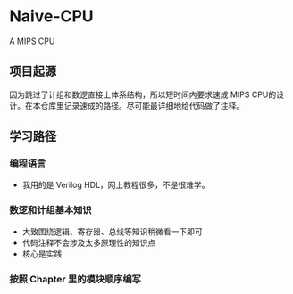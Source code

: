 # Naive-CPU
A MIPS CPU

## 项目起源

因为跳过了计组和数逻直接上体系结构，所以短时间内要求速成 MIPS CPU的设计。在本仓库里记录速成的路径。尽可能最详细地给代码做了注释。

## 学习路径

### 编程语言

+ 我用的是 Verilog HDL，网上教程很多，不是很难学。

### 数逻和计组基本知识

+ 大致围绕逻辑、寄存器、总线等知识稍微看一下即可
+ 代码注释不会涉及太多原理性的知识点
+ 核心是实践

### 按照 Chapter 里的模块顺序编写

